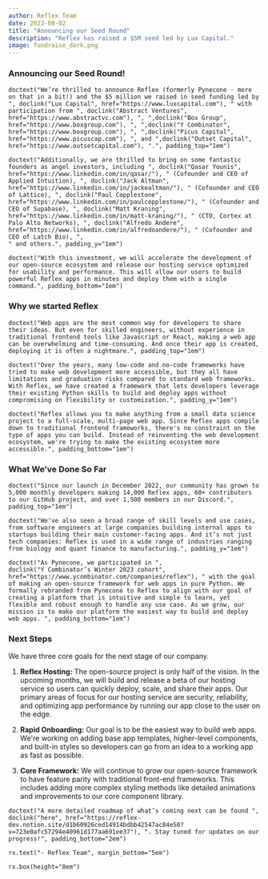 ```yaml
---
author: Reflex Team
date: 2023-08-02
title: "Announcing our Seed Round"
description: "Reflex has raised a $5M seed led by Lux Capital."
image: fundraise_dark.png
---
```


### Announcing our Seed Round!


```reflex
doctext("We’re thrilled to announce Reflex (formerly Pynecone - more on that in a bit!) and the $5 million we raised in seed funding led by ", doclink("Lux Capital", href="https://www.luxcapital.com"), " with participation from ", doclink("Abstract Ventures", href="https://www.abstractvc.com"), ", ",doclink("Box Group", href="https://www.boxgroup.com"), ", ",doclink("Y Combinator", href="https://www.boxgroup.com"), ", ",doclink("Picus Capital", href="https://www.picuscap.com"), ", and ",doclink("Outset Capital", href="https://www.outsetcapital.com"), ".", padding_top="1em")
```

```reflex
doctext("Additionally, we are thrilled to bring on some fantastic founders as angel investors, including ", doclink("Qasar Younis", href="https://www.linkedin.com/in/qasar/"), " (Cofounder and CEO of Applied Intuition), ", doclink("Jack Altman", href="https://www.linkedin.com/in/jackealtman/"), " (Cofounder and CEO of Lattice), ", doclink("Paul Copplestone", href="https://www.linkedin.com/in/paulcopplestone/"), " (Cofounder and CEO of Supabase), ", doclink("Matt Kraning", href="https://www.linkedin.com/in/matt-kraning/"), " (CTO, Cortex at Palo Alto Networks), ", doclink("Alfredo Andere", href="https://www.linkedin.com/in/alfredoandere/"), " (Cofounder and CEO of Latch Bio), ",
" and others.", padding_y="1em")
```

```reflex
doctext("With this investment, we will accelerate the development of our open-source ecosystem and release our hosting service optimized for usability and performance. This will allow our users to build powerful Reflex apps in minutes and deploy them with a single command.", padding_bottom="1em")
```

### Why we started Reflex


```reflex
doctext("Web apps are the most common way for developers to share their ideas. But even for skilled engineers, without experience in traditional frontend tools like Javascript or React, making a web app can be overwhelming and time-consuming. And once their app is created, deploying it is often a nightmare.", padding_top="1em")
```

```reflex
doctext("Over the years, many low-code and no-code frameworks have tried to make web development more accessible, but they all have limitations and graduation risks compared to standard web frameworks. With Reflex, we have created a framework that lets developers leverage their existing Python skills to build and deploy apps without compromising on flexibility or customization.", padding_y="1em")
```

```reflex
doctext("Reflex allows you to make anything from a small data science project to a full-scale, multi-page web app. Since Reflex apps compile down to traditional frontend frameworks, there's no constraint on the type of apps you can build. Instead of reinventing the web development ecosystem, we're trying to make the existing ecosystem more accessible.", padding_bottom="1em")
```

### What We’ve Done So Far

```reflex
doctext("Since our launch in December 2022, our community has grown to 5,000 monthly developers making 14,000 Reflex apps, 60+ contributors to our GitHub project, and over 1,500 members in our Discord.", padding_top="1em")
```


```reflex
doctext("We've also seen a broad range of skill levels and use cases, from software engineers at large companies building internal apps to startups building their main customer-facing apps. And it’s not just tech companies: Reflex is used in a wide range of industries ranging from biology and quant finance to manufacturing.", padding_y="1em")
```

```reflex
doctext("As Pynecone, we participated in ",
doclink("Y Combinator’s Winter 2023 cohort", href="https://www.ycombinator.com/companies/reflex"), " with the goal of making an open-source framework for web apps in pure Python. We formally rebranded from Pynecone to Reflex to align with our goal of creating a platform that is intuitive and simple to learn, yet flexible and robust enough to handle any use case. As we grow, our mission is to make our platform the easiest way to build and deploy web apps. ", padding_bottom="1em")
```


### Next Steps

We have three core goals for the next stage of our company.

1. **Reflex Hosting:** The open-source project is only half of the vision. In the upcoming months, we will build and release a beta of our hosting service so users can quickly deploy, scale, and share their apps. Our primary areas of focus for our hosting service are security, reliability, and optimizing app performance by running our app close to the user on the edge.

2. **Rapid Onboarding:** Our goal is to be the easiest way to build web apps. We're working on adding base app templates, higher-level components, and built-in styles so developers can go from an idea to a working app as fast as possible.

3. **Core Framework:** We will continue to grow our open-source framework to have feature parity with traditional front-end frameworks. This includes adding more complex styling methods like detailed animations and improvements to our core component library.  

```reflex
doctext("A more detailed roadmap of what’s coming next can be found ", doclink("here", href="https://reflex-dev.notion.site/d1b60926ced14914bdbb42547ac84e50?v=723e0afc57294e40961d177aa691ee37"), ". Stay tuned for updates on our progress!", padding_bottom="2em")
```

```reflex
rx.text("- Reflex Team", margin_bottom="5em")
```
```reflex
rx.box(height="8em")
```

